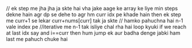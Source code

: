 // ek step me jha jha ja skte hai vha jake aage ke array ke liye min steps dekne hain
agr dp se dehe to agr hm curr idx pe khade hain then ek step me curr+1 se lekar curr+nums[curr] tak ja skte
// hamko pahuchna hai n-1 vale index pe
//iterative me n-1 tak isliye chal rha hai loop kyuki if we reach at last idx say and i==curr then hum jump ek aur badha denge jabki ham last me pahuch chuke hai